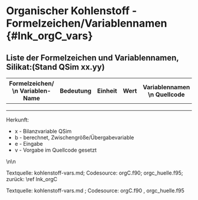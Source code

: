 Organischer Kohlenstoff - Formelzeichen/Variablennamen {#lnk_orgC_vars} 
========================================

## Liste der Formelzeichen und Variablennamen, Silikat:(Stand QSim xx.yy) ##

| Formelzeichen/ \n Variablen-Name | Bedeutung | Einheit | Wert | Variablennamen \n Quellcode | Herkunft | 
|----------------|------------|--------------|---------|---------|---------|
|  |  |  |  |  | |
|  |  |  |  |  | |
|  |  |  |  |  | |


Herkunft: 
+ x - Bilanzvariable QSim 
+ b - berechnet, Zwischengröße/Übergabevariable 
+ e - Eingabe 
+ v - Vorgabe im Quellcode gesetzt 

\n\n

Textquelle: kohlenstoff-vars.md; Codesource: orgC.f90; orgc_huelle.f95; zurück: \ref lnk_orgC

<!-- #mf: ab hier noch aufräumen 
!! <h2>Formelzeichen</h2>
!! Der Baustein orgc() dient dazu, die nachfolgend genannten Wasserinhaltsstoffe zu bilanzieren.\n
!! Dabei wird Kohlenstoff im folgenden vielfach mit dem Elementsymbol C (von lat. carbo „Holzkohle“) abgekürzt.\n
!!<table >
!!<tr><th> Formelzeichen </th><th> Variablen-Name </th><th> Beschreibung </th><th> Dimension </th><th> Wertebereich </th></tr>
!!<tr><td> \f$ CP_i \f$  </td><td> CP(i=\ref cp1 + \ref cp2, </td><td> \subpage bilaCP in der i-ten Stoffgruppe </td><td> mgC/l </td><td> ? </td></tr>
!!<tr><td> \f$ CD_i \f$  </td><td> CD(i=\ref cd1 + \ref cd2, </td><td> \subpage bilaCD in der i-ten Stoffgruppe </td><td> mgC/l</td><td> ? </td></tr>
!!<tr><td> \f$ CM \f$    </td><td> *CM* </td><td> \subpage bilaCM </td><td> mgC/l </td><td> ? </td></tr>
!!<tr><td> \f$ HBAC \f$  </td><td> *BAC* </td><td> \subpage bilaBAC </td><td> mgC/l </td><td> ? </td></tr>
!!<tr><td> \f$ C_{ref} \f$  </td><td> Cref (nur intern orgc() ) </td><td> \subpage bilaCref </td><td> mgC/l </td><td> ? </td></tr>
!!</table>\n
!! mit \f$ i \f$ als Index der Abbaubarkeit  -  i=1: leicht abbaubar; i=2: schwer abbaubar\n
!! \n\n

\n\n
!!<table >
!!<tr><th> Formelzeichen </th><th> Variablen-Name </th><th> Beschreibung </th><th> Dimension </th><th> Wertebereich </th></tr>
!!<tr><td> \f$ CD_i \f$  </td><td> CD(i, \ref cd1+\ref cd2 </td><td> Konzentration der gelösten organischen C-Verbindungen der i-ten Stoffgruppe </td><td> mgC/l</td><td> ? </td></tr>
!!<tr><td> \f$ i \f$  </td><td> i </td><td> Index Abbaubarkeit  - i=1: leicht abbaubar; i=2: schwer abbaubar</td><td> - </td><td> 1, 2 </td></tr>
!!<tr><td> \f$  hy_{P,i} \f$  </td><td> hyP(i) </td><td> Hydrolyserate für die partikulären organischen C-Verbindungen der i-ten Stoffgruppe </td><td> 1/d </td><td> 0.12 </td></tr>
!!<tr><td> \f$ f_T \f$  </td><td> ftemp </td><td> Faktor der Temperaturabhängigkeit </td><td> - </td><td> 0.2 ... 1 </td></tr>
!!<tr><td> \f$ CP_i \f$  </td><td> CP(i, \ref cp1+\ref cp2 </td><td> Konzentration der partikulären organischen C-Verbindungen der i-ten Stoffgruppe </td><td> mgC/l </td><td> ? </td></tr>
!!<tr><td> \f$ T \f$  </td><td> \ref tempw </td><td> Wassertemperatur </td><td> C° </td><td> 0 ... 30 </td></tr>
!!<tr><td> \f$ T_{opt} \f$  </td><td> Topt </td><td> optimale Temperatur </td><td>  C°  </td><td>  25 hartcodiert  </td></tr>
!!<tr><td> \f$ dti \f$  </td><td> dti </td><td> Bezugs-Temperatur </td><td>  C°  </td><td> 20 hartcodiert </td></tr>
!!<tr><td> \f$ hy_{P,e} \f$  </td><td> *hyPe* </td><td> Parameter (APARAM.txt 17|4) </td><td> 1/d </td><td>  </td></tr>
!!<tr><td> \f$ C-BSB_5 \f$  </td><td> \ref obsb </td><td> biologischer Sauerstoffbedarf siehe: \ref o2zehr</td><td>  </td><td>  </td></tr>
!!<tr><td> \f$ CSB \f$  </td><td> \ref ocsb </td><td> chemischer Sauerstoffbedarf  siehe: \ref o2zehr</td><td>  </td><td>  </td></tr>
!!<tr><td> \f$ \Delta t \f$  </td><td> *TFLIE* </td><td> Zeitschrittweite </td><td> d </td><td> 0.01 ... 1 </td></tr>
!!</table>\n\n

!!<table >
!!<tr><th> Formelzeichen </th><th> Variablen-Name </th><th> Beschreibung </th><th> Dimension </th><th> Wertebereich </th></tr>
!!<tr><td> \f$ CM \f$  </td><td> *CM* </td><td> Konzentration der monomolekularen organischen C-Verbindungen </td><td> mgC/l </td><td> ? </td></tr>
!!<tr><td> \f$ CD_i \f$  </td><td> CD(i, \ref cd1+\ref cd2 </td><td> Konzentration der gelösten organischen C-Verbindungen der i-ten Stoffgruppe </td><td> mgC/l</td><td> ? </td></tr>
!!<tr><td> \f$ hy_{D,i} \f$  </td><td> hyP(i) </td><td> Hydrolyserate für die gelösten organischen C-Verbindungen der i-ten Stoffgruppe </td><td> 1/d </td><td> ?? </td></tr>
!!<tr><td> \f$ f_T \f$  </td><td> ftemp </td><td> Faktor der Temperaturabhängigkeit, siehe: \ref hyp </td><td> - </td><td> 0.2 ... 1 </td></tr>
!!<tr><td> \f$ HBAC \f$  </td><td> *BAC* </td><td> Masse der in heterotrophen Bakterien gespeicherten C-Verbindungen </td><td> mgC/l </td><td> ? </td></tr>
!!<tr><td> \f$ hy_{max,D,i} \f$  </td><td> hymxD(i) *hymxDe* </td><td> maximale Hydrolyserate für die gelösten organischen C-Verbindungen </td><td> 1/d </td><td> APARAM.txt hymxDe 17|5 </td></tr>
!!<tr><td> \f$ K_{s,D,i} \f$  </td><td> ksD(i) </td><td> Halbsättigungskonstante für die Hydrolyse der gelösten organischen C-Verbindungen </td><td> mgC/l </td><td> APARAM.txt KsD1e 18|1, KsD2e 18|2 </td></tr>
!!<tr><td> \f$ C-BSB_5 \f$  </td><td> \ref obsb </td><td> biologischer Sauerstoffbedarf  siehe: \ref o2zehr</td><td>  </td><td>  </td></tr>
!!<tr><td> \f$ CSB \f$  </td><td> \ref ocsb </td><td> chemischer Sauerstoffbedarf  siehe: \ref o2zehr</td><td>  </td><td>  </td></tr>
!!<tr><td> \f$ \Delta t \f$  </td><td> *TFLIE* </td><td> Zeitschrittweite </td><td> d </td><td> 0.01 ... 1 </td></tr>
!!</table>\n

!!<table >
!!<tr><th> Formelzeichen </th><th> Variablen-Name </th><th> Beschreibung </th><th> Dimension </th><th> Wertebereich </th></tr>
!!<tr><td> \f$ HBAC \f$  </td><td> *BAC* </td><td> Masse der in heterotrophen Bakterien gespeicherten C-Verbindungen </td><td> mgC/l </td><td> ? </td></tr>
!!<tr><td> \f$ up_{HBAC} \f$  </td><td> upBAC </td><td> Aufnahmerate von Kohlenstoff durch heterotrophe Bakterien </td><td> 1/d </td><td> ? </td></tr>
!!<tr><td> \f$ up_{HBAC,max} \f$  </td><td> upBACm *upBACe* </td><td> maximale Aufnahmerate für die Aufnahme von Kohlenstoff durch heterotrophe Bakterien</td><td>  1/d  </td><td> APARAM.txt upBACe 18|4  </td></tr>
!!<tr><td> \f$ k_{s,M} \f$  </td><td> ksM *KsMe* </td><td> Halbsättigungskonstante für die Aufnahme von Kohlenstoff durch heterotrophe Bakterien</td><td> mgC/l </td><td> APARAM.txt KsMe 18|3 </td></tr>
!!<tr><td> \f$ res_{HBAC} \f$  </td><td> resbac </td><td> Respirationsrate der heterotrophen Bakterien </td><td> 1/d </td><td> ? </td></tr>
!!<tr><td> \f$ CM \f$  </td><td> *CM* </td><td> Konzentration der monomolekularen organischen C-Verbindungen </td><td> mgC/l </td><td> ? </td></tr>
!!<tr><td> \f$ Y \f$  </td><td> YBAC *YBACe* </td><td> Ertragskoeffizient (Ernährungseffizienz) </td><td> - </td><td> APARAM.txt YBACe 18|5 </td></tr>
!!<tr><td> \f$ res_{G,HBAC} \f$  </td><td> *rsGBACe* </td><td> Grundrespirationsrate bei Optimumstemperatur </td><td> 1/d </td><td>  APARAM.txt rsGBACe 19|1 </td></tr>
!!<tr><td> \f$ \Delta t \f$  </td><td> *TFLIE* </td><td> Zeitschrittweite </td><td> d </td><td> 0.01 ... 1 </td></tr>
!!</table>\n

!!<table >
!!<tr><th> Formelzeichen </th><th> Variablen-Name </th><th> Beschreibung </th><th> Dimension </th><th> Wertebereich </th></tr>
!!<tr><td> \f$ CD_i \f$  </td><td> CD(i, \ref cd1+\ref cd2 </td><td> Konzentration der gelösten organischen C-Verbindungen der i-ten Stoffgruppe </td><td> mgC/l</td><td> ? </td></tr>
!!<tr><td> \f$ pfl \f$  </td><td> \ref pfl </td><td> Pflanzentrockengewicht Makrophyten </td><td> g/m² </td><td>  </td></tr>
!!<tr><td> \f$ h \f$  </td><td> tiefe </td><td> Wassertiefe </td><td> m </td><td> 0 ... 25 </td></tr>
!!<tr><td> \f$ f_T \f$  </td><td> ftemp </td><td> Faktor der Temperaturabhängigkeit, siehe: \ref hyp </td><td> - </td><td> 0.2 ... 1 </td></tr>
!!<tr><td> \f$ \frac{C-BSB_5}{CSB} \f$  </td><td> vcb </td><td> Anteil biologisch mittelfristig zehrbaren Materials am Gesamt-Kohlenstoff</td><td> - </td><td>  </td></tr>
!!<tr><td> \f$ C-BSB_5 \f$  </td><td> \ref obsb </td><td> biologischer Sauerstoffbedarf  siehe: \ref o2zehr</td><td>  </td><td>  </td></tr>
!!<tr><td> \f$ CSB \f$  </td><td> \ref ocsb </td><td> chemischer Sauerstoffbedarf  siehe: \ref o2zehr</td><td>  </td><td>  </td></tr>
!!</table>\n
mit \f$ i \f$ als Index der Abbaubarkeit  -  i=1: leicht abbaubar; i=2: schwer abbaubar\n

!!<table >
!!<tr><th> Formelzeichen </th><th> Variablen-Name </th><th> Beschreibung </th><th> Dimension </th><th> Wertebereich </th></tr>
!!<tr><td> \f$ \Delta CD_1 \f$  </td><td> - </td><td> Änderung an leicht abbaubaren gelösten C-Verbindungen infolge des Absterbens von Biomasse in einem Zeitschritt </td><td> mgC/l je Zeitschritt </td><td>  </td></tr>
!!<tr><td> \f$ BSB_{HNF} \f$  	</td><td> *BSBHNF* </td><td> Absterben und Exkretion Heterotropher Naloflagelaten </td><td> mgC/l je Zeitschritt </td><td> ? </td></tr>
!!<tr><td> \f$ dki_{mort} \f$  	</td><td> \ref dkimor </td><td> Absterberate Kieselalgen </td><td> mgBiom./l je Zeitschritt </td><td> ? </td></tr>
!!<tr><td> \f$ dgr_{mort} \f$  	</td><td> \ref dgrmor </td><td> Absterberate Grünalgen </td><td>  mgBiom./l je Zeitschritt  </td><td> ? </td></tr>
!!<tr><td> \f$ dbl_{mort} \f$  	</td><td> \ref dblmor </td><td> Absterberate Blaualgen </td><td>  mgBiom./l je Zeitschritt  </td><td> ? </td></tr>
!!<tr><td> \f$ Rot_{mort} \f$  	</td><td> \ref abszo </td><td> Absterberate der Rotatorien </td><td> Ind. je Liter und Zeitschritt </td><td>  </td></tr>
!!<tr><td> \f$ G_{Rot} \f$  	</td><td> *GRote* </td><td> durchschnittliches Gewicht einer Rotatorie </td><td> µgBiom./Ind. </td><td>  </td></tr>
!!</table>\n

!!<table >
!!<tr><th> Formelzeichen </th><th> Variablen-Name </th><th> Beschreibung </th><th> Dimension </th><th> Wertebereich </th></tr>
!!<tr><td> \f$ \bar{u} \f$  </td><td> vmitt </td><td> tiefengemittelte Geschwindigkeit </td><td> m/s </td><td> 0 ... 2.5 </td></tr>
!!<tr><td> \f$ u_* \f$  </td><td> ust </td><td> Sohlschubspannungsgeschwindigkeit sqrt(tau/rho) </td><td>  m/s  </td><td> ~ vmitt/10 </td></tr>
!!<tr><td> \f$ h \f$  </td><td> tiefe </td><td> Wassertiefe </td><td> m </td><td> 0 ... 25 </td></tr>
!!<tr><td> \f$ g \f$  </td><td> g </td><td> Gravitation (Erdbeschleunigung) </td><td> m/s² </td><td> 9.81 </td></tr>
!!<tr><td> \f$ K_{st} \f$  </td><td> rau </td><td> Reibungsbeiwert nach Strickler (Manning) </td><td> (m**0.3333)/s </td><td> 5 ... 50 </td></tr>
!!<tr><td> \f$ sedCP_1 \f$  </td><td> sedCP1 </td><td> 1-leicht abbaubare partikuläre C-Verbindungen, die in einem Zeitschritt sedimentieren </td><td> mgC/l (zeitschrittbezogen) </td><td> ? </td></tr>
!!<tr><td> \f$ sedCP_2 \f$  </td><td> sedCP2 </td><td> 2-schwer abbaubare partikuläre C-Verbindungen, die in einem Zeitschritt sedimentieren </td><td> mgC/l (zeitschrittbezogen) </td><td> ? </td></tr>
!!<tr><td> \f$ sedBAC \f$  </td><td> sedBAC </td><td> in Bakterien enthaltene C-Verbindungen, die in einem Zeitschritt sedimentieren </td><td> mgC/l (zeitschrittbezogen) </td><td> ? </td></tr>
!!<tr><td> \f$ sedC_{ref} \f$  </td><td> sedCrf </td><td> refraktäre, partikuläre C-Verbindungen, die in einem Zeitschritt sedimentieren </td><td> mgC/l (zeitschrittbezogen) </td><td> ? </td></tr>
!!<tr><td> \f$ f_{BSB,gr} \f$  </td><td> \ref fbsgr </td><td> Faktor zur Berechnung der ablagerungsfreien Grenzkonzentration von zehrungsfähigem Material ???? </td><td> - </td><td> ? </td></tr>
!!<tr><td> \f$ f_{ref,gr} \f$  </td><td> \ref frfgr </td><td> Faktor zur Berechnung der ablagerungsfreien Grenzkonzentration von refraktärem Material ???? </td><td> - </td><td> ? </td></tr>
!!</table>\n

!!<table >
!!<tr><th> Formelzeichen </th><th> Variablen-Name </th><th> Beschreibung </th><th> Dimension </th><th> Wertebereich </th></tr>
!!<tr><td> \f$ \Delta {CP_i}_{drs} \f$  </td><td> CD(i = \ref cd1+\ref cd2 </td><td> Änderung an partikulären C-Verbindungen in einem Zeitschritt </td><td> mgC/l je Zeitschritt </td><td>  </td></tr>
!!<tr><td> \f$ i \f$  </td><td> - </td><td> Index 1 leicht abbaubar, 2 schwer abbaubar </td><td> - </td><td> 1,2 </td></tr>
!!<tr><td> \f$ \Delta {C_{ref}}_{drs} \f$  </td><td> - </td><td> Änderung an refrakteren C-Verbindungen in einem Zeitschritt  </td><td>  mgC/l je Zeitschritt  </td><td>  </td></tr>
!!<tr><td> \f$ ssdr \f$  </td><td> \ref ssdr </td><td> Schwebstoffaufnahme durch Dreissena </td><td>  mg/l je Zeitschritt  </td><td>  </td></tr>
!!</table>\n\n

!!<table >
!!<tr><th> Formelzeichen </th><th> Variablen-Name </th><th> Beschreibung </th><th> Dimension </th><th> Wertebereich </th></tr>
!!<tr><td> \f$ HBAC \f$  </td><td> *BAC* </td><td> Masse der in heterotrophen Bakterien gespeicherten C-Verbindungen </td><td> mgC/l </td><td> ? </td></tr>
!!<tr><td> \f$ HNFBAC \f$  </td><td> *HNFBAC* </td><td> Masse der in heterotrophen Bakterien gespeicherten C-Verbindungen, die in jedem Zeitschritt infolge Wegfraß durch heterotrophe Nanoflagelaten verloren geht </td><td> mgC/l (zeitschrittbezogen) </td><td> ? </td></tr>
!!<tr><td> \f$ \Delta t \f$  </td><td> *TFLIE* </td><td> Zeitschrittweite </td><td> d </td><td> 0.01 ... 1 </td></tr>
!!</table>\n

!!<table > 
!!<tr><th> Formelzeichen </th><th> Variablen-Name </th><th> Beschreibung </th><th> Dimension </th><th> Wertebereich </th></tr>
!!<tr><td> \f$ \Delta {CP_1}_{faec} \f$ </td><td> - </td><td> Zunahme der \ref bilaCP infolge Faeces (1-leicht-abbaubar) </td><td> mg/l je Zeitschritt </td><td> ? </td></tr>
!!<tr><td> \f$ ROT_{faec,Ki} \f$  </td><td> \ref zexki </td><td> Ausscheidungen der Rotatorien infolge Konsums von Kieselalgen </td><td> mg/l je Zeitschritt </td><td> ? </td></tr>
!!<tr><td> \f$ ROT_{faec,Gr} \f$  </td><td> \ref zexgr </td><td> Ausscheidungen der Rotatorien infolge Konsums von Grünalgen </td><td> mg/l je Zeitschritt </td><td> ? </td></tr>
!!<tr><td> \f$ ROT_{faec,Bl} \f$  </td><td> \ref zexbl </td><td> Ausscheidungen der Rotatorien infolge Konsums von Blaualgen </td><td> mg/l je Zeitschritt </td><td> ? </td></tr>
!!<tr><td> \f$ DR_{faec,Ki} \f$  </td><td> \ref drfaek </td><td> Ausscheidungen der Dreissena-Muscheln infolge Konsums von Kieselalgen </td><td>  mg/l je Zeitschritt  </td><td> ? </td></tr>
!!<tr><td> \f$ DR_{faec,Gr} \f$  </td><td> \ref drfaeg </td><td> Ausscheidungen der Dreissena-Muscheln infolge Konsums von Grünalgen </td><td>  mg/l je Zeitschritt  </td><td> ? </td></tr>
!!<tr><td> \f$ DR_{faec,Bl} \f$  </td><td> \ref drfaeb </td><td> Ausscheidungen der Dreissena-Muscheln infolge Konsums von Blaualgen </td><td>  mg/l je Zeitschritt  </td><td> ? </td></tr>
!!</table>\n

!!<table >
!!<tr><th> Formelzeichen </th><th> Variablen-Name </th><th> Beschreibung </th><th> Dimension </th><th> Wertebereich </th></tr>
!!<tr><td> \f$ \Delta {O_2}_{orgC} \f$  </td><td> \ref bsbt </td><td> Kohlenstoffbürtige Sauerstoffzehrung je Zeitschritt </td><td> mgO2/l zeitschrittbezogen </td><td> ? </td></tr>
!!<tr><td> \f$ res_{HBAC} \f$  </td><td> resbac </td><td> Respirationsrate der heterotrophen Bakterien, siehe: \ref BACm </td><td> 1/d </td><td> ? </td></tr>
!!<tr><td> \f$ HBAC \f$  </td><td> *BAC* </td><td> Masse der in heterotrophen Bakterien gespeicherten C-Verbindungen </td><td> mgC/l </td><td> ? </td></tr>
!!<tr><td> \f$ O_2dC \f$  </td><td> \ref o2bsb </td><td> Sauerstoff-Kohlenstoffverhältnis beim C-Abbau </td><td> mgO2/mgC </td><td>  </td></tr>
!!<tr><td> \f$ CD_i \f$  </td><td> CD(i, \ref cd1+\ref cd2 </td><td> Konzentration der gelösten organischen C-Verbindungen der i-ten Stoffgruppe </td><td> mgC/l</td><td> ? </td></tr>
!!<tr><td> \f$ i \f$  </td><td> i </td><td> Index Abbaubarkeit  - i=1: leicht abbaubar; i=2: schwer abbaubar</td><td> - </td><td> 1, 2 </td></tr>
!!<tr><td> \f$ C-BSB_5 \f$  </td><td> \ref obsb </td><td> - </td><td> - </td><td> - </td></tr>
!!<tr><td> \f$ CSB \f$  </td><td> \ref ocsb </td><td> Kohlenstoffbürtiger chemischer Sauerstoffbedarf </td><td> mgO2/l </td><td> ? </td></tr>
!!<tr><td> \f$ pfl \f$  </td><td> \ref pfl </td><td> Pflanzentrockengewicht Makrophyten </td><td> g/m² </td><td>  </td></tr>
!!<tr><td> \f$ h \f$  </td><td> *TIEFE* </td><td> Wassertiefe </td><td> m </td><td> 0 ... ca. 25 </td></tr>
!!<tr><td> \f$ f_T \f$  </td><td> ftemp </td><td> Faktor der Temperaturabhängigkeit, siehe: \ref hyp </td><td> - </td><td> 0.2 ... 1 </td></tr>
!!<tr><td> \f$ C_{ref} \f$  </td><td> Cref </td><td> Konzentration der refraktären (nicht abbaubaren) C-Verbindungen </td><td> mgC/l </td><td> ? </td></tr>
!!<tr><td> \f$ CP_i \f$  </td><td> CP(i, \ref cp1+\ref cp2 </td><td> Konzentration der partikulären organischen C-Verbindungen der i-ten Stoffgruppe </td><td> mgC/l </td><td> ? </td></tr>
!!<tr><td> \f$ CM \f$  </td><td> *CM* </td><td> Konzentration der monomolekularen organischen C-Verbindungen </td><td> mgC/l </td><td> ? </td></tr>
!!<tr><td> \f$ C_{HNF} \f$  </td><td> *CHNF* </td><td> C-Masse der heterotrophen Nanoflagelaten </td><td> mgC/l </td><td> ? </td></tr>
!!</table>\n

!!<table >
!!<tr><th> Formelzeichen </th><th> Variablen-Name </th><th> Beschreibung </th><th> Dimension </th><th> Wertebereich </th></tr>
!!<tr><td> \f$ BSB_{NH4} \f$  </td><td> *doN* </td><td> Ammoniumfreisetzung infolge Kohlenstoffmineralisierung </td><td> mgN/l je Zeitschritt</td><td> ? </td></tr>
!!<tr><td> \f$ BSB_{C} \f$  </td><td> \ref bsbct </td><td> zu CO2 mineralisierter Kohlenstoff, siehe: \ref o2zehr (### hier stimmt was nicht ###)</td><td> mgC/l je Zeitschritt</td><td> ? </td></tr>
!!<tr><td> \f$ N_{org} \f$  </td><td>\ref  nl0 </td><td> Verhältnis von Stickstoff zu Kohlenstoff in organischem Material </td><td> mgN/mgC </td><td> ? </td></tr>
!!<tr><td> \f$ orgN \f$  </td><td> orgn </td><td> Gesamt-Stickstoffgehalt im organischem Material </td><td> mgN/l </td><td> ? </td></tr>
!!<tr><td> \f$ CSB \f$  </td><td> \ref ocsb </td><td> Kohlenstoffbürtiger chemischer Sauerstoffbedarf </td><td> mgO2/l </td><td> ? </td></tr>
!!<tr><td> \f$ BSB_{HNF} \f$  	</td><td> *BSBHNF* </td><td> Absterben und Exkretion Heterotropher Naloflagelaten </td><td> mgC/l je Zeitschritt </td><td> ? </td></tr>
!!<tr><td> \f$ f_N \f$  	</td><td> ## fehlt </td><td> zu implementierendes Verhältnis </td><td> mgN/mgC </td><td> ? </td></tr>
!!<tr><td> \f$ dki_{mort} \f$  	</td><td> \ref dkimor </td><td> Absterberate Kieselalgen </td><td> mgBiom./l je Zeitschritt </td><td> ? </td></tr>
!!<tr><td> \f$ dgr_{mort} \f$  	</td><td> \ref dgrmor </td><td> Absterberate Grünalgen </td><td>  mgBiom./l je Zeitschritt  </td><td> ? </td></tr>
!!<tr><td> \f$ dbl_{mort} \f$  	</td><td> \ref dblmor </td><td> Absterberate Blaualgen </td><td>  mgBiom./l je Zeitschritt  </td><td> ? </td></tr>
!!<tr><td> \f$ Q_{N,Ki} \f$  </td><td> *Q_NK* </td><td> Stickstoffanteil in der Biomasse der Kieselalgen </td><td> mgN/mgBiom. </td><td> ? </td></tr>
!!<tr><td> \f$ Q_{N,Gr} \f$  </td><td> *Q_NG* </td><td> Stickstoffanteil in der Biomasse der Grünalgen </td><td> mgN/mgBiom. </td><td> ? </td></tr>
!!<tr><td> \f$ Q_{N,Bl} \f$  </td><td> *Q_NB* </td><td> Stickstoffanteil in der Biomasse der Blaualgen </td><td> mgN/mgBiom. </td><td> ? </td></tr>
!!<tr><td> \f$ Rot_{mort} \f$  	</td><td> \ref abszo </td><td> Absterberate der Rotatorien </td><td> Ind. je Liter und Zeitschritt </td><td> ? </td></tr>
!!<tr><td> \f$ G_{Rot} \f$  	</td><td> *GRote* </td><td> durchschnittliches Gewicht einer Rotatorie </td><td> µgBiom./Ind. </td><td> ? </td></tr>
!!<tr><td> \f$ N_R \f$  	</td><td> \ref nzoo </td><td> Stickstoffanteil in der Rotatorienbiomasse </td><td> mgN/mgBiom. </td><td> ? </td></tr>
!!<tr><td> \f$ ROT_{faec,Ki} \f$  </td><td> \ref zexki </td><td> Ausscheidungen der Rotatorien infolge Konsums von Kieselalgen </td><td> mgBiom./l je Zeitschritt </td><td> ? </td></tr>
!!<tr><td> \f$ ROT_{faec,Gr} \f$  </td><td> \ref zexgr </td><td> Ausscheidungen der Rotatorien infolge Konsums von Grünalgen </td><td> mgBiom./l je Zeitschritt </td><td> ? </td></tr>
!!<tr><td> \f$ ROT_{faec,Bl} \f$  </td><td> \ref zexbl </td><td> Ausscheidungen der Rotatorien infolge Konsums von Blaualgen </td><td> mgBiom./l je Zeitschritt </td><td> ? </td></tr>
!!<tr><td> \f$ DR_{faec,Ki} \f$  </td><td> \ref drfaek </td><td> Ausscheidungen der Dreissena-Muscheln infolge Konsums von Kieselalgen </td><td>  mgBiom./l je Zeitschritt  </td><td> ? </td></tr>
!!<tr><td> \f$ DR_{faec,Gr} \f$  </td><td> \ref drfaeg </td><td> Ausscheidungen der Dreissena-Muscheln infolge Konsums von Grünalgen </td><td>  mgBiom./l je Zeitschritt  </td><td> ? </td></tr>
!!<tr><td> \f$ DR_{faec,Bl} \f$  </td><td> \ref drfaeb </td><td> Ausscheidungen der Dreissena-Muscheln infolge Konsums von Blaualgen </td><td>  mgBiom./l je Zeitschritt  </td><td> ? </td></tr>
!!</table>\n

!!<table >
!!<tr><th> Formelzeichen </th><th> Variablen-Name </th><th> Beschreibung </th><th> Dimension </th><th> Wertebereich </th></tr>
!!<tr><td> \f$ BSB_{PO4} \f$  </td><td> *bsbctP* </td><td> ortho-Phosphat-Freisetzung infolge Kohlenstoffmineralisierung </td><td> mgP/l je Zeitschritt</td><td> ? </td></tr>
!!<tr><td> \f$ BSB_{C} \f$  </td><td> \ref bsbct </td><td> zu CO2 mineralisierter Kohlenstoff, siehe: \ref o2zehr (### hier stimmt was nicht ###)</td><td> mgC/l je Zeitschritt</td><td> ? </td></tr>
!!<tr><td> \f$ P_{org} \f$  </td><td> \ref pl0 </td><td> Verhältnis von Phosphor zu Kohlenstoff in organischem Material </td><td> mgP/mgC zeitschrittbezogen </td><td> ? </td></tr>
!!<tr><td> \f$ orgP \f$  </td><td> orgp </td><td> Gesamt-Phosphorgehalt im organischem Material </td><td> mgP/l </td><td> ? </td></tr>
!!<tr><td> \f$ CSB \f$  </td><td> \ref ocsb </td><td> Kohlenstoffbürtiger chemischer Sauerstoffbedarf </td><td> mgO2/l </td><td> ? </td></tr>
!!<tr><td> \f$ BSB_{HNF} \f$  	</td><td> *BSBHNF* </td><td> Absterben und Exkretion Heterotropher Naloflagelaten </td><td> mgC/l je Zeitschritt </td><td> ? </td></tr>
!!<tr><td> \f$ f_P \f$  	</td><td> ## fehlt </td><td> zu implementierendes Verhältnis </td><td> mgP/mgC </td><td> ? </td></tr>
!!<tr><td> \f$ dki_{mort} \f$  	</td><td> \ref dkimor </td><td> Absterberate Kieselalgen </td><td> mgBiom./l je Zeitschritt </td><td> ? </td></tr>
!!<tr><td> \f$ dgr_{mort} \f$  	</td><td> \ref dgrmor </td><td> Absterberate Grünalgen </td><td>  mgBiom./l je Zeitschritt  </td><td> ? </td></tr>
!!<tr><td> \f$ dbl_{mort} \f$  	</td><td> \ref dblmor </td><td> Absterberate Blaualgen </td><td>  mgBiom./l je Zeitschritt  </td><td> ? </td></tr>
!!<tr><td> \f$ Q_{P,Ki} \f$  </td><td> *Q_PK* </td><td> Phosphoranteil in der Biomasse der Kieselalgen </td><td> mgP/mgBiom. </td><td> ? </td></tr>
!!<tr><td> \f$ Q_{P,Gr} \f$  </td><td> *Q_PG* </td><td> Phosphoranteil in der Biomasse der Grünalgen </td><td> mgP/mgBiom. </td><td> ? </td></tr>
!!<tr><td> \f$ Q_{P,Bl} \f$  </td><td> *Q_PB* </td><td> Phosphoranteil in der Biomasse der Blaualgen </td><td> mgP/mgBiom. </td><td> ? </td></tr>
!!<tr><td> \f$ Rot_{mort} \f$  	</td><td> \ref abszo </td><td> Absterberate der Rotatorien </td><td> Ind. je Liter und Zeitschritt </td><td> ? </td></tr>
!!<tr><td> \f$ G_{Rot} \f$  	</td><td> *GRote* </td><td> durchschnittliches Gewicht einer Rotatorie </td><td> µgBiom./Ind. </td><td> ? </td></tr>
!!<tr><td> \f$ P_R \f$  	</td><td> \ref pZoo </td><td> Phosphoranteil in der Rotatorienbiomasse </td><td> mgP/mgBiom. </td><td> ? </td></tr>
!!<tr><td> \f$ ROT_{faec,Ki} \f$  </td><td> \ref zexki </td><td> Ausscheidungen der Rotatorien infolge Konsums von Kieselalgen </td><td> mgBiom./l je Zeitschritt </td><td> ? </td></tr>
!!<tr><td> \f$ ROT_{faec,Gr} \f$  </td><td> \ref zexgr </td><td> Ausscheidungen der Rotatorien infolge Konsums von Grünalgen </td><td> mgBiom./l je Zeitschritt </td><td> ? </td></tr>
!!<tr><td> \f$ ROT_{faec,Bl} \f$  </td><td> \ref zexbl </td><td> Ausscheidungen der Rotatorien infolge Konsums von Blaualgen </td><td> mgBiom./l je Zeitschritt </td><td> ? </td></tr>
!!<tr><td> \f$ DR_{faec,Ki} \f$  </td><td> \ref drfaek </td><td> Ausscheidungen der Dreissena-Muscheln infolge Konsums von Kieselalgen </td><td>  mgBiom./l je Zeitschritt  </td><td> ? </td></tr>
!!<tr><td> \f$ DR_{faec,Gr} \f$  </td><td> \ref drfaeg </td><td> Ausscheidungen der Dreissena-Muscheln infolge Konsums von Grünalgen </td><td>  mgBiom./l je Zeitschritt  </td><td> ? </td></tr>
!!<tr><td> \f$ DR_{faec,Bl} \f$  </td><td>\ref  drfaeb </td><td> Ausscheidungen der Dreissena-Muscheln infolge Konsums von Blaualgen </td><td>  mgBiom./l je Zeitschritt  </td><td> ? </td></tr>
!!</table>\n

 <table>
<tr><th> Formelzeichen </th><th> Variablen-Name </th><th> Beschreibung </th><th> Dimension </th><th> Wertebereich </th></tr>
!!<tr><td> \f$ \Delta SS_{org} \f$  </td><td>  *dorgSS* </td><td> Veränderung von suspendierten Sedimenten aus C-Verbindungen </td><td> mg SS /l je Zeitschritt </td><td> ? </td></tr>
!!<tr><td> \f$ CP_i \f$  </td><td> CP(i, \ref cp1+\ref cp2 </td><td> Konzentration der partikulären organischen C-Verbindungen der i-ten Stoffgruppe </td><td> mgC/l </td><td> ? </td></tr>
!!<tr><td> \f$ i \f$  </td><td> i </td><td> Index Abbaubarkeit  - i=1: leicht abbaubar; i=2: schwer abbaubar</td><td> - </td><td> 1, 2 </td></tr>
!!<tr><td> \f$ HBAC \f$  </td><td> *BAC* </td><td> Masse der in heterotrophen Bakterien gespeicherten C-Verbindungen </td><td> mgC/l </td><td> ? </td></tr>
!!<tr><td> \f$ C_{ref} \f$  </td><td> Cref </td><td> Konzentration der refraktären (nicht abbaubaren) C-Verbindungen </td><td> mgC/l </td><td> ? </td></tr>
!!</table>\n\n

!!<table>
!!<tr><th> Formelzeichen </th><th> Variablen-Name </th><th> Beschreibung </th><th> Dimension </th><th> Wertebereich </th></tr>
!!<tr><td> \f$ orgC_{sed} \f$  </td><td> *orgCsd* </td><td> Gesamtmase Kohlenstoff, die je Zeitschritt sedimentiert </td><td> mgC/l je Zeitschritt </td><td> ? </td></tr>
!!<tr><td> \f$ sedCP_1 \f$, \f$sedCP_2 \f$, \f$sedBAC \f$, \f$sedC_{ref} \f$  </td><td> sedCP1, sedCP2, sedBAC, sedCrf </td><td> siehe \ref Sediorgc </td><td>  mgC/l je Zeitschritt  </td><td> ? </td></tr>
!!</table>\n\n

!!<table >
!!<tr><th> Formelzeichen </th><th> Variablen-Name </th><th> Beschreibung </th><th> Dimension </th><th> Wertebereich </th></tr>
!!<tr><td> \f$ CP_i \f$  </td><td> CP(i, \ref cp1+\ref cp2 </td><td> Konzentration der partikulären organischen C-Verbindungen der i-ten Stoffgruppe </td><td> mgC/l </td><td> ? </td></tr>
!!<tr><td> \f$ i \f$  </td><td> i </td><td> Index Abbaubarkeit  - i=1: leicht abbaubar; i=2: schwer abbaubar</td><td> - </td><td> 1, 2 </td></tr>
!!<tr><td> \f$ \Delta t \f$  </td><td> tflie </td><td> Zeitschrittweite </td><td> d </td><td> 0.01 ... 1 </td></tr>
!!</table>\n

!!<table >
!!<tr><th> Formelzeichen </th><th> Variablen-Name </th><th> Beschreibung </th><th> Dimension </th><th> Wertebereich </th></tr>
!!<tr><td> \f$ CD_i \f$  </td><td> CD(i, \ref cd1+\ref cd2</td><td> Konzentration der gelösten organischen C-Verbindungen der i-ten Stoffgruppe </td><td> mgC/l</td><td> ? </td></tr>
!!<tr><td> \f$ i \f$  </td><td> i </td><td> Index Abbaubarkeit  - i=1: leicht abbaubar; i=2: schwer abbaubar</td><td> - </td><td> 1, 2 </td></tr>
!!<tr><td> \f$ \Delta t \f$  </td><td> *TFLIE* </td><td> Zeitschrittweite </td><td> d </td><td> 0.01 ... 1 </td></tr>
!!</table>\n

!!<table >
!!<tr><th> Formelzeichen </th><th> Variablen-Name </th><th> Beschreibung </th><th> Dimension </th><th> Wertebereich </th></tr>
!!<tr><td> \f$ CM \f$  </td><td> *CM* </td><td> Konzentration der monomolekularen organischen C-Verbindungen </td><td> mgC/l </td><td> ? </td></tr>
!!<tr><td> \f$ \Delta t \f$  </td><td> tflie </td><td> Zeitschrittweite </td><td> d </td><td> 0.01 ... 1 </td></tr>
!!</table>\n

!!<table >
!!<tr><th> Formelzeichen </th><th> Variablen-Name </th><th> Beschreibung </th><th> Dimension </th><th> Wertebereich </th></tr>
!!<tr><td> \f$ HBAC \f$  </td><td> *BAC* </td><td> Masse der in heterotrophen Bakterien gespeicherten C-Verbindungen </td><td> mgC/l </td><td> ? </td></tr>
!!<tr><td> \f$ \Delta t \f$  </td><td> *TFLIE* </td><td> Zeitschrittweite </td><td> d </td><td> 0.01 ... 1 </td></tr>
!!</table>\n

!!<table >
!!<tr><th> Formelzeichen </th><th> Variablen-Name </th><th> Beschreibung </th><th> Dimension </th><th> Wertebereich </th></tr>
!!<tr><td> \f$ C_{ref} \f$  </td><td> Cref </td><td> Konzentration der refraktären (nicht abbaubaren) C-Verbindungen </td><td> mgC/l </td><td> ? </td></tr>
!!<tr><td> \f$ CSB \f$  </td><td> \ref ocsb </td><td> Kohlenstoffbürtiger chemischer Sauerstoffbedarf </td><td> mgO2/l </td><td> ? </td></tr>
!!<tr><td> \f$ CP_i \f$  </td><td> CP(i, \ref cp1+\ref cp2 </td><td> Konzentration der partikulären organischen C-Verbindungen der i-ten Stoffgruppe </td><td> mgC/l </td><td> ? </td></tr>
!!<tr><td> \f$ i \f$  </td><td> i </td><td> Index Abbaubarkeit  - i=1: leicht abbaubar; i=2: schwer abbaubar</td><td> - </td><td> 1, 2 </td></tr>
!!<tr><td> \f$ CD_i \f$  </td><td> CD(i, \ref cd1+\ref cd2 </td><td> Konzentration der gelösten organischen C-Verbindungen der i-ten Stoffgruppe </td><td> mgC/l</td><td> ? </td></tr>
!!<tr><td> \f$ CM \f$  </td><td> *CM* </td><td> Konzentration der monomolekularen organischen C-Verbindungen </td><td> mgC/l </td><td> ? </td></tr>
!!<tr><td> \f$ HBAC \f$  </td><td> *BAC* </td><td> Masse der in heterotrophen Bakterien gespeicherten C-Verbindungen </td><td> mgC/l </td><td> ? </td></tr>
!!<tr><td> \f$ C_{HNF} \f$  </td><td> *CHNF* </td><td> C-Masse der heterotrophen Nanoflagelaten </td><td> mgC/l </td><td> ? </td></tr>
!!<tr><td> \f$ \Delta t \f$  </td><td> *TFLIE* </td><td> Zeitschrittweite </td><td> d </td><td> 0.01 ... 1 </td></tr>
!!</table>\n

--> 
Textquelle: kohlenstoff-vars.md ; Codesource: orgC.f90 , orgc_huelle.f95